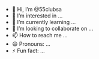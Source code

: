 - 👋 Hi, I’m @55clubsa
- 👀 I’m interested in ...
- 🌱 I’m currently learning ...
- 💞️ I’m looking to collaborate on ...
- 📫 How to reach me ...
- 😄 Pronouns: ...
- ⚡ Fun fact: ...

<!---
55clubsa/55clubsa is a ✨ special ✨ repository because its `README.md` (this file) appears on your GitHub profile.
You can click the Preview link to take a look at your changes.
--->
